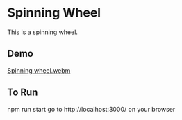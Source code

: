# Spinning Wheel

This is a spinning wheel.

## Demo
[Spinning wheel.webm](https://github.com/Misachu10032/spinning-wheel/assets/127623479/89d4b62c-bd84-49aa-b062-514bf7b2c654)

## To Run
npm run start
go to http://localhost:3000/ on your browser
